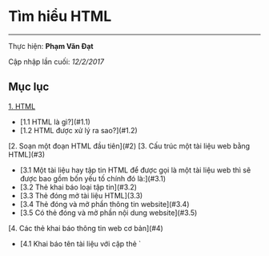 # Tìm hiểu HTML	
---
  Thực hiện: **Phạm Văn Đạt**

  Cập nhập lần cuối: *12/2/2017*

## Mục lục 

[1. HTML](#1)
  <ul>
    <li>[1.1 HTML là gì?](#1.1)</li>
    <li>[1.2 HTML được xử lý ra sao?](#1.2)</li>
  </ul>
[2. Soạn một đoạn HTML đầu tiên](#2)   
[3. Cấu trúc một tài liệu web bằng HTML](#3)  
 <ul>
 	<li>[3.1 Một tài liệu hay tập tin HTML để được gọi là một tài liệu web thì sẽ được bao gồm bốn yếu tố chính đó là:](#3.1)</li>  
 	<li>[3.2 Thẻ khai báo loại tập tin](#3.2)</li>  
 	<li>[3.3 Thẻ đóng mở tài liệu HTML](3.3)</li>  
 	<li>[3.4 Thẻ đóng và mở phần thông tin website](#3.4)</li>  
 	<li>[3.5 Có thẻ đóng và mở phần nội dung website](#3.5)</li>  
 </ul>
 [4. Các thẻ khai báo thông tin web cơ bản](#4)  
  <ul>
  	<li>[4.1 Khai báo tên tài liệu với cặp thẻ `<title>`](#4.1)</li>  
  	<li>[4.2 Khai báo dữ liệu vĩ mô với thẻ](#4.2)</li>  
  	<li>[4.3 Thuộc tính charset](#4.3)</li>  
  </ul>
 [5. Các thẻ định dạng chữ viết và văn bản.](#5)
  <ul>
  	<li>[5.1 Tiêu đề và đoạn văn bản](#5.1)</li>  
  	<li>[5.2 Các thẻ định dạng chữ viết](#5.2)</li>  
  	<li>[5.3 Thẻ trích dẫn](#5.3)</li>  
  </ul>
[6. Tạo danh sách (List)](#6)
  <ul>
  	<li>[6.1 Kiểu sắp xếp (Ordered List)](#6.1)</li>
  	<li>[6.2 Kiểu không sắp xếp (Unordered List)](#6.2)</li>
  	<li>[6.3 Kiểu mô tả (Description List)](#6.3)</li>
  </ul>
[7. Tạo liên kết và neo](#7)
  <ul>
  	<li>[7.1 Tạo liên kết](#7.1)</li>
  	<li>[7.2 Liên kết neo](#7.2)</li>
  </ul>
---
# Nội dung
---
<a name="1"></a>
#I. HTML là gì và vì sao nó quan trọng. 
<a name="1.1"></a>
##1. HTML là gì? 
 - HTML là chữ viết tắt của cụm từ HyperText Markup Language(dịch là Ngôn ngữ đánh dấu siêu văn bản) được sử dụng để tạo một trang web, trên một website có thể sẽ chứa nhiều trang và mỗi trang được quy ra là một tài liệu HTML. 
 - Một tập tin HTML sẽ bao gồm các phần tử HTML và được lưu lại dưới đuôi mở rộng là .html hoặc .htm. 

<a name="1.2"></a>
##2.HTML được xử lý ra sao? 
 - Khi một tập tin HTML được hình thành, việc xử lý nó sẽ do trình duyệt web đảm nhận. Trình duyệt sẽ đóng vai trò đọc hiểu nội dung HTML từ các thẻ bên trong và sẽ chuyển sang dạng văn bản đã được đánh dấu để đọc, nghe hoặc hiểu (do các bot máy tính hiểu). 

 ```
 <!DOCTYPE html>
 <html>
    <head>
        <title>tiêu đề</title>
    </head>
    <body>
        <p>phân thân của trang web hiểm thị ra bên ngoài</p>
    </body>
 </html>
 ```
 - Cấu trúc một đoạn HTML 
   - Khai báo một đoạn văn bản. 
     `<p>Đây là một đoạn văn bản trong HTML.</p>` 
   - Ngoài ra, trong các thẻ còn có các thuộc tính, thuộc tính sẽ đặt bên trong thẻ mở đầu, mỗi thuộc tính sẽ có giá trị được đặt trong dấu ngoặc kép và cách nhau bởi dấu bằng (=) với tên thuộc tính. 

      `<form action="https://facebook.com"> </form>` 
   - **Một thẻ có thể sử dụng nhiều thuộc tính chứ không phải chỉ một thuộc tính.** 
 - Dùng chương trình gì để tạo tập tin HTML?   
     - HTML là một tập tin siêu văn bản nên bạn có thể dùng các chương trình soạn thảo văn bản không có chức năng định dạng văn bản để tạo ra một tập tin HTML. 
 - HTML đóng vai trò gì trong website? 

    <img src="http://hoclamwebonline.com/media/1026/html-css-javascript.png?width=555&height=343"> 

 - Một website bao gồm:  
    - **HTML**: Xây dựng cấu trúc và định dạng các siêu văn bản.  
    - **CSS**: Định dạng các siêu văn bản dạng thô tạo ra từ HTML thành một bố cục
    website, có màu sắc, ảnh nền,….  
    - **Javascript**: Tạo ra các sự kiện tương tác với hành vi của người dùng (ví dụ nhấp vào ảnh trên nó sẽ có hiệu ứng phóng to).  
    - **PHP**: Ngôn ngữ lập trình để xử lý và trao đổi dữ liệu giữa máy chủ đến trình duyệt (ví dụ như các bài viết sẽ được lưu trong máy chủ).  
    - **MySQL**: Hệ quản trị cơ sở dữ liệu truy vấn có cấu trúc (SQL – ví dụ như các bài viết sẽ được lưu lại với dạng dữ liệu SQL).  
 **- Như vậy HTML như là một cái khung sườn của website.** 

<a name="2"></a>
#II. Soạn một đoạn HTML đầu tiên
 Soạn thảo văn bản HTML ở đây nghĩa là chúng ta sẽ tập viết một văn bản được định dạng bằng các thẻ HTML chứ không phải là tạo ra một tập tin HTML hoàn chỉnh. 
##Hãy sử dụng Sublime Text để soạn thảo. 
 - Sublime Text là một chương trình soạn thảo văn bản (Text Editor) miễn phí mà thường là phục vụ cho việc soạn thảo các loại văn bản đơn giản cho đến các đoạn code phức tạp 
 - Soạn thảo văn bản HTML đầu tiên 
     - Cặp thẻ `<h1> </h1>` để thiết lập tiêu đề cho văn bản, và đặt các đoạn văn bản nhỏ vào cặp thẻ `<p> </p>` 
      ```
      <h1>Tiêu đề 1</h1>  

      <p> 

       Đoạn văn bản 1

      </p> 
      <p> 

       Đoạn văn bản 2  

      </p> 
      ```
      <img src="1">

 - Giải thích thêm: 
     - Thẻ `<h1>` (viết tắt của chữ Heading level 1) là cặp thẻ để xác định một tiêu đề trong văn bản. Tiêu đề sẽ được in đậm, có size chữ lớn hơn và được ngăn cách với các đoạn văn bản khác (có margin). Ngoài thẻ `<h1>` thì còn có các thẻ **heading** với thứ bậc thấp hơn như `<h2>`, `<h3>`,`<h4>`, `<h5>`, `<h6>`. Thẻ `<p>`(viết tắt của chữ Paragraph) là cặp thẻ xác định một đoạn văn bản. Mỗi đoạn văn bản đặt trong thẻ `<p>` sẽ được xem như là một dòng, mỗi dòng sẽ có những khoảng cách ngăn với nhau.  

<a name="3"></a>
#III. Cấu trúc một tài liệu web bằng HTML.

<a name="3.1"></a>
##1. Một tài liệu hay tập tin HTML để được gọi là một tài liệu web thì sẽ được bao gồm bốn yếu tố chính đó là:  
  - Có thẻ khai báo loại tập tin/tài liệu.  
  - Có thẻ đóng và mở tài liệu HTML.  
  - Có thẻ đóng và mở phần thông tin website.  
  - Có thẻ đóng và mở phần nội dung website. 

<a name="3.2"></a>
##2. Thẻ khai báo loại tập tin  
  **`<!DOCTYPE html>`**  
  - Ngay tại đoạn đầu tiên của tài liệu, chúng ta phải có một thẻ khai báo loại tập tin cho nó như thế này, cụ thể là ta sẽ khai báo rằng đây là tập tin HTML. 
     `<!DOCTYPE html>` 
  - Với thẻ `<!DOCTYPE>` ở trên, ta có thêm một tham số đó là html. Tham số html này nghĩa là chúng ta khai báo với trình duyệt rằng đây là tài liệu HTML5 (HTML 
   phiên bản 5), dù rằng chúng ta có thể không sử dụng HTML5 nhưng hiện tại khi khai báo tập tin HTML thì bạn cứ sử dụng tham số này vừa ngắn gọn lại vừa dễ 
   dàng sử dụng thêm HTML5 nếu thích. 
  - Có một điều thú vị là thẻ `<!DOCTYPE>` không phải là một thẻ của HTML, mà nó chỉ là một thẻ khai báo thông tin trên tài liệu để trình duyệt hiểu phiên bản  
   HTML mà bạn sử dụng trên website mà thôi. 

<a name="3.3"></a>
##3. Thẻ đóng mở tài liệu HTMl 
  **`<html> </html>`**
  - Kế tiếp, ở tầng tiếp theo sẽ là thẻ `<html> </html>` có nhiệm vụ khai báo cho trình duyệt biết rằng những nội dung bên trong cặp thẻ này là HTML. Tuy nhiên, bên
    trong thẻ này mình có thêm một thuộc tính tên là lang với giá trị là vi `(<html lang="vi">)`. Thuộc tính này nghĩa là chúng ta khai báo cho trình duyệt biết mã ngôn ngữ mà ta sử dụng trên website, mã **vi** nghĩa là *Vietnamese – tiếng Việt*. 
  - Bạn nên nhớ một điều là thẻ `<html> </html>` phải bao bọc toàn bộ nội dung website, không bao gồm thẻ `<!DOCTYPE>`. 

<a name="3.4"></a>
##4. Thẻ đóng và mở phần thông tin website. 
  **`<head> </head>`**  
  - Phần khai báo thông tin của website sẽ được đặt vào bên trong cặp thẻ gọi là `<head> </head>`. Nội dung bên trong thẻ này là các thẻ chuyên cho khai báo thông tin website (meta), tên website (title), khai báo CSS (style), khai báo các đoạn Javascript (script) và một số thông tin khác. Thường là các thông tin được khai báo trong đây sẽ không hiển thị trực tiếp thành siêu văn bản trên web nhưng nó sẽ có nhiệm vụ chứa các thông tin quan trọng về website. 

<a name="3.5"></a>
##5. Có thẻ đóng và mở phần nội dung website 
**`<body> </body>`**
  - Đây là cặp thẻ mà bạn sẽ tiến hành viết nội dung vào, đó là cặp thẻ `<body> </body>`. Cặp thẻ này là để trình duyệt xác định đây là phần thân của website, nó sẽ chứa toàn bộ các nội dung siêu văn bản hoặc media mà bạn muốn nó hiển thị lên trang web của bạn.  

<a name="4"></a>
#IV. Các thẻ khai báo thông tin web cơ bản

<a name="4.1"></a>
##1. Khai báo tên tài liệu với cặp thẻ `<title>` 
 - Thẻ `<title> </title>` có tác dụng khai báo tên tài liệu web của bạn đang soạn. Ứng dụng thực tiễn của thẻ này là giúp trình duyệt hiển thị tên tài liệu khi mở lên và các cỗ máy tìm kiếm như Google cũng hiển thị nội dung trong cặp thẻ này để lấy tên tài liệu. 

<a name="4.2"></a>
##2. Khai báo dữ liệu vĩ mô với thẻ <meta>
 - Thẻ `<meta>` là một thẻ đặc biệt vì nó không có thẻ đóng như các thẻ khác mà sẽ có dấu gạch chéo như **`/`** ở đằng trước ký tự **`>`** cuối cùng. Thẻ này có mục đích khai báo các dữ liệu vĩ mô trong tài liệu web HTML của bạn như mô tả, từ khóa, tên tác giả, bảng mã ký tự sử dụng,… 
 - Thẻ meta luôn được khai báo kèm theo ít nhất là một thuộc tính và mỗi thuộc tính phải luôn có giá trị. 
   Ví dụ: 
    `<meta charset="utf-8" />` 
 - Trong đó, **charset** là tên thuộc tính và **utf-8** là giá trị của thuộc tính **charset**. 

<a name="4.3"></a>
##3. Thuộc tính charset 
 - Thuộc tính **charset** trong thẻ `<meta>` có nhiệm vụ khai báo cho trình duyệt biết bảng mã ký tự siêu văn bản bên trong tài liệu là gì. Và hiện nay hầu hết chúng ta đều sử dụng bảng mã **UTF-8** cho tất cả ngôn ngữ bao gồm các ngôn ngữ tiếng latin, chữ Hán – Nôm và các ngôn ngữ đọc từ phải sang trái (Right to Left – RTL) như tiếng Ả-Rập chẳng hạn.
 - Thuộc tính **name**  
     - Đối với thuộc tính **name** thì thẻ **meta** của bạn phải có hai thuộc tính, đó là thuộc tính **name** và **content**, trong đó thuộc tính **content** được xem là thiết lập nội dung cho thuộc tính **name**. 
     - Ví dụ: 
       `<meta name="author" content="Phạm Đạt"/>``
     - Trong đó, giá trị của thuộc tính **name** là một giá trị có sẵn vì hiện tại thuộc tính name hỗ trợ một số giá trị như: 
          - **author**: Khai báo tên tác giả của tài liệu. 
          - **description**: Khai báo mô tả của tài liệu. 
          - **keyword**: Khai báo từ khóa của tài liệu, các từ khóa này sẽ đóng vai trò hỗ trợ các trình tìm kiếm văn bản hoặc máy tìm kiếm website dò tìm. 
     - Ngoài ra còn một số giá trị khác như: 
          - **application-name**: Tên ứng dụng đại diện của tài liệu web. 
          - **generator**: Khai báo tên ứng dụng tạo ra tài liệu. 

<a name="5"></a>
#V.Các thẻ định dạng chữ viết và văn bản.

<a name="5.1"></a>
##1. Tiêu đề và đoạn văn bản 
 - Tiêu đề. 
     ```
     <h1>Hello Wolrd 1</h1>

     <h2>Hello Wolrd 2</h2>

     ...

     ...

     <h6>Hello Wolrd 6</h6>
     ``` 
<img src="http://st1.streampow.net/tu-hoc-html-css-javascript/bai-hoc/html-the-co-ban.jpg"> 
 - Còn đoạn văn bản thì nó sẽ được khai báo bằng cặp thẻ `<p> </p>`. Các văn bản nằm trong cặp thẻ này sẽ được hiểu là một đoạn văn bản, mỗi đoạn văn bản sẽ được xuống dòng và cách nhau với tỷ lệ nhất định. 

<a name="5.2"></a>
##2. Các thẻ định dạng chữ viết 
```
 - <strong>In đậm chữ viết</strong>  
 - <i>In nghiêng chứ viết.</i>  
 - <u>Gạch chân chữ viết.</u>  
 - <strike>Gạch ngang chữ viết.</strike>  
 - <em>Nhấn mạnh câu.</em>  
 - <code>Định dạng cho một đoạn mã nào đó.</code>   
 - <hr>Thước kẻ ngang trên tài liệu.</hr>  
 - <mark>Tô sáng chữ viết.</mark>  
 ```
<img src="2">  
<a name="5.3"></a>
##3. Thẻ trích dẫn 
 - Thẻ trích dẫn được quy định là `<quote>` và tên tác giả trích dẫn được quy định là `<cite>`.  
 - Lưu ý rằng thẻ `<cite>` thường chỉ nên dùng đặt trong thẻ `<quote>` thôi chứ dùng tùy tiện nó lại mất hay. Và mặc định thì các trình duyệt sẽ tự quy định nội dung nằm trong thẻ `<cite>` sẽ được in nghiêng.

  <img src="3">

 - Thẻ định dạng sẵn. 
     - Trong HTML hiện tại nó có một thẻ được gọi là thẻ định dạng sẵn (preformatted), thẻ này sẽ được viết là `<pre> </pre>`. Sở dĩ nó được gọi là thẻ định dạng sẵn vì mặc định trình duyệt đã tự động định dạng cho các nội dung nằm bên trong thẻ đó như kích thước chữ, khoảng cách, kiểu chữ.
     - Thẻ `<pre> </pre>` này thường được dùng để đăng một câu đối thoại hoặc in một đoạn mã để cho dễ phân biệt với các văn bản thông thường.

     <img src="4">

 - Thuộc tính **style** để định dạng chữ viết.
     - Màu chữ. 
         Để thiết lập màu chữ, bạn có thể sử dụng thuộc tính **color**. Giá trị của nó là tên màu trong tiếng Anh hoặc mã màu HEX. 
         `<span style="color: red">chữ màu đỏ</span>` 

         <img src="5">

     - Màu nền. 
         - Màu nền có cách thiết lập giống hệt màu chữ, tức là bạn có thể dùng giá trị là tên màu trong tiếng Anh hoặc mã màu HEX. Tên thuộc tính của màu nền là 
         **background-color**. 
         `<span style="color: white; background-color: red">Chữ có nền màu đỏ và màu chữ là trắng</span>` 

         <img src="6">

     - Kích thước chữ. 
         - Kích thước chữ bạn có thể sử dụng thuộc tính font-size và giá trị là số kèm đơn vị. Bạn có thể sử dụng đơn vị px, %, pt hoặc em tùy thích, đơn giản nhất là dùng px. 
         `<span style="font-size: 40px">Chữ có kích thước 40px</span>`

         <img src="7">

     - Font chữ. 
         - Nếu bạn có nhu cầu sử dụng font chữ khác so với font chữ mặc định thì hãy dùng thuộc tính font-family với giá trị là tên font chữ có trên máy tính. Một số tên font chữ phổ biến nhất là Arial, Helvetica, Time New Roman, Verdana.  
         `<span style="font-family: Arial">Font chữ Arial</span>` 
         - Ngoài ra bạn có thể thêm font chữ dự phòng bằng cách khai báo nhiều tên font chữ khác nhau được ngăn cách bởi dấu phẩy. 
           `<span style="font-family: Helvetica, Arial">Font chữ Arial</span>`

           <img src="8">

         - Có nghĩa là nếu máy người đọc không có font chữ Helvetica thì nó sẽ sử dụng font chữ Arial. 
 - Căn lề văn bản. 
     - Để canh lề, chúng ta sử dụng thuộc tính text-align với giá trị là left,center, right hoặc justify. 
     `<span style="text-align: center">Canh giữa văn bản</span>`

<a name="6"></a>
#VI. Tạo danh sách (List).

<a name="6.1"></a>
##1. Kiểu sắp xếp (Ordered List): 
 -Là kiểu hiển thị một danh sách mà các mục con của nó được sắp xếp theo thứ tự bằng số hoặc chữ cái.
```
 <ol>
     <li>level 1</li>
     <li>level 2</li>
     <li>level 3</li>
     <li>level 4</li>
 </ol>

 <p>Một kiểu hiển thị khác của Ordered List</p>

 <ol type="I">
     <li>level 1</li>
     <li>level 2</li>
     <li>level 3</li>
     <li>level 4</li>
 </ol>
```

<img src="https://acuong.com/wp-content/uploads/2017/01/1-FILEminimizer-4.jpg">

<a name="6.2"></a>
##2. Kiểu không sắp xếp (Unordered List): 
 -Là kiểu hiển thị danh sách mà các mục con của nó sẽ không được sắp xếp theo thứ tự mà chỉ được đánh dấu bằng một ký tự đặc trưng.
```
 <ul>
     <li>Mục con 1</li>
     <li>Mục con 2</li>
     <li>Mục con 3</li>
     <li>Mục con 4</li>
     <li>Mục con 5</li>
 </ul>
```
<ul>
  <li>Mục con 1</li>
  <li>Mục con 2</li>
  <li>Mục con 3</li>
  <li>Mục con 4</li>
  <li>Mục con 5</li>
</ul> 

<a name="6.3"></a>
##3. Kiểu mô tả (Description List):
- Là kiểu hiển thị danh sách mà các mục con của nó sẽ không được đánh dấu thứ tự, nhưng sẽ có kèm theo một đoạn miêu tả.
```
 <dl>
      <dt>Mục 1</dt>
      <dd>Mục 1.1</dd>
 </dl>
```
<dl>
  <dt>Mục 1</dt>
  <dd>Mục 1.1</dd>
</dl>

<a name="7"></a>
#VII. Tạo liên kết và neo. 

<a name="7.1"></a>
##1. Tạo liên kết
 - Để tạo ra các đường liên kết trong HTML ta sẽ sử dụng cặp thẻ `<a> </a>` chứa các tham số như sau:
 ```
  <p><a href="https://www.facebook.com/" title="Facebook" target="_blank"></a>Facebook</p>
 ```
 [Facebook](https://www.facebook.com/)

 - Ý nghĩa các thuộc tính:
     - **href**: Địa chỉ của tài liệu muốn liên kết đến, đây có thể là một đường dẫn thư mục hoặc địa chỉ website. Nếu bạn muốn truy cập một tài liệu trên cùng một cấp thư mục thì chỉ cần ghi tên-tập-tin.định dạng.
     - **title**: Tiêu đề của liên kết, tiêu đề sẽ hiển thị như một thông tin thêm khi rê chuột vào liên kết.
     - **target**: Xác định nơi mở tài liệu, nó có các giá trị như `_blank` (mở tài liệu trên cửa sổ mới), `_self` (mở tài liệu trên cửa sổ hiện tại, nếu bạn không khai báo thuộc tính target thì nó sẽ sử dụng giá trị này làm mặc định),  `_top` (mở tài liệu trong nội dung trang hiện tại), `_parent` (mở tài liệu trên khung trình duyệt mẹ của nó).

<a name="7.2"></a>
##2. Liên kết neo
 - Một liên kết neo sẽ có hai phần:
     - Khu vực được neo, được khai báo bằng thẻ bất kỳ với thuộc tính id 
     ví dụ: `<p id="11">Nọi dung cần xem</p>`
     - Liên kết neo, được khai báo bằng thẻ <a> nhưng có thuộc tính là href nhưng giá trị là có dấu # và tên id của khu vực cần truy cập đến 
     ví dụ: `<a href="#11">xem nội dung</a>`.

---
#Hoàn thành Task 3-4
---
